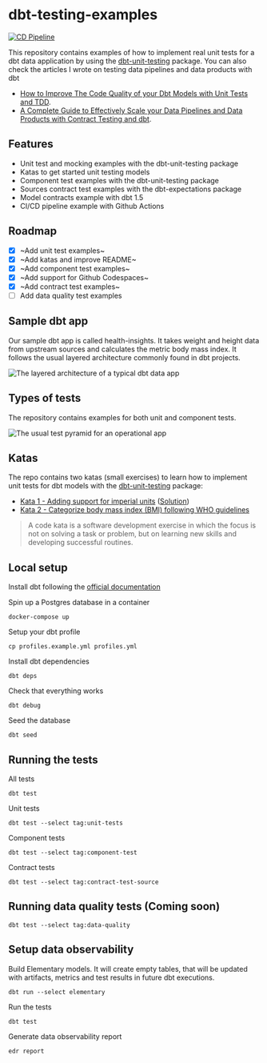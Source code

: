 # dbt-testing-examples

[![CD Pipeline](https://github.com/portovep/dbt-testing-examples/actions/workflows/cd-pipeline.yml/badge.svg?branch=main)](https://github.com/portovep/dbt-testing-examples/actions/workflows/cd-pipeline.yml)

This repository contains examples of how to implement real unit tests for a dbt data application by using the [dbt-unit-testing](https://github.com/EqualExperts/dbt-unit-testing) package. You can also check the articles I wrote on testing data pipelines and data products with dbt

- [How to Improve The Code Quality of your Dbt Models with Unit Tests and TDD](https://medium.com/@pablo.porto/improving-the-code-quality-of-your-dbt-models-with-unit-tests-and-tdd-203ed0be791e).
- [A Complete Guide to Effectively Scale your Data Pipelines and Data Products with Contract Testing and dbt](https://medium.com/towards-data-science/how-to-scale-your-data-pipelines-and-data-products-with-dbt-and-contract-testing-10c92ea9a443).

## Features

- Unit test and mocking examples with the dbt-unit-testing package
- Katas to get started unit testing models
- Component test examples with the dbt-unit-testing package
- Sources contract test examples with the dbt-expectations package
- Model contracts example with dbt 1.5
- CI/CD pipeline example with Github Actions

## Roadmap

- [x] ~Add unit test examples~
- [x] ~Add katas and improve README~
- [x] ~Add component test examples~
- [x] ~Add support for Github Codespaces~
- [x] ~Add contract test examples~
- [ ] Add data quality test examples

## Sample dbt app

Our sample dbt app is called health-insights. It takes weight and height data from upstream sources and calculates the metric body mass index. It follows the usual layered architecture commonly found in dbt projects.

![The layered architecture of a typical dbt data app](https://miro.medium.com/v2/resize:fit:2000/0*dvpk1nU-43Mz7nEn)

## Types of tests

The repository contains examples for both unit and component tests.

![The usual test pyramid for an operational app](https://miro.medium.com/v2/resize:fit:800/format:webp/1*I6-e27kPOuJ9QaIgR9OwXw.png)

## Katas

The repo contains two katas (small exercises) to learn how to implement unit tests for dbt models with the [dbt-unit-testing](https://github.com/EqualExperts/dbt-unit-testing) package:

- [Kata 1 - Adding support for imperial units](exercises/kata1.md) ([Solution](exercises/kata1-solution.md))
- [Kata 2 - Categorize body mass index (BMI) following WHO guidelines](exercises/kata1.md)

> A code kata is a software development exercise in which the focus is not on solving a task or problem, but on learning new skills and developing successful routines.

## Local setup

Install dbt following the [official documentation](https://docs.getdbt.com/docs/get-started/installation)

Spin up a Postgres database in a container

```
docker-compose up
```

Setup your dbt profile

```
cp profiles.example.yml profiles.yml
```

Install dbt dependencies

```
dbt deps
```

Check that everything works

```
dbt debug
```

Seed the database

```
dbt seed
```

## Running the tests

All tests

```
dbt test
```

Unit tests

```
dbt test --select tag:unit-tests
```

Component tests

```
dbt test --select tag:component-test
```

Contract tests

```
dbt test --select tag:contract-test-source
```

## Running data quality tests (Coming soon)

```
dbt test --select tag:data-quality
```

## Setup data observability

Build Elementary models. It will create empty tables, that will be updated with artifacts, metrics and test results in future dbt executions.

```
dbt run --select elementary
```

Run the tests

```
dbt test
```

Generate data observability report

```
edr report
```
